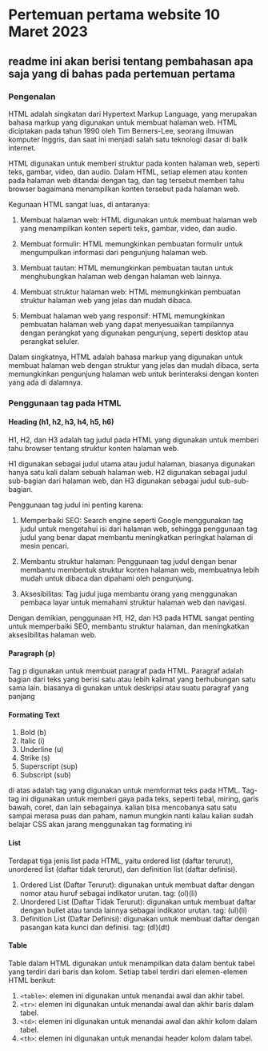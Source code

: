 # Pertemuan pertama website 10 Maret 2023

## readme ini akan berisi tentang pembahasan apa saja yang di bahas pada pertemuan pertama

### Pengenalan

HTML adalah singkatan dari Hypertext Markup Language, yang merupakan bahasa markup yang digunakan untuk membuat halaman web. HTML diciptakan pada tahun 1990 oleh Tim Berners-Lee, seorang ilmuwan komputer Inggris, dan saat ini menjadi salah satu teknologi dasar di balik internet.

HTML digunakan untuk memberi struktur pada konten halaman web, seperti teks, gambar, video, dan audio. Dalam HTML, setiap elemen atau konten pada halaman web ditandai dengan tag, dan tag tersebut memberi tahu browser bagaimana menampilkan konten tersebut pada halaman web.

Kegunaan HTML sangat luas, di antaranya:

1. Membuat halaman web: HTML digunakan untuk membuat halaman web yang menampilkan konten seperti teks, gambar, video, dan audio.

1. Membuat formulir: HTML memungkinkan pembuatan formulir untuk mengumpulkan informasi dari pengunjung halaman web.

1. Membuat tautan: HTML memungkinkan pembuatan tautan untuk menghubungkan halaman web dengan halaman web lainnya.

1. Membuat struktur halaman web: HTML memungkinkan pembuatan struktur halaman web yang jelas dan mudah dibaca.

1. Membuat halaman web yang responsif: HTML memungkinkan pembuatan halaman web yang dapat menyesuaikan tampilannya dengan perangkat yang digunakan pengunjung, seperti desktop atau perangkat seluler.

Dalam singkatnya, HTML adalah bahasa markup yang digunakan untuk membuat halaman web dengan struktur yang jelas dan mudah dibaca, serta memungkinkan pengunjung halaman web untuk berinteraksi dengan konten yang ada di dalamnya.

### Penggunaan tag pada HTML

#### Heading (h1, h2, h3, h4, h5, h6)

H1, H2, dan H3 adalah tag judul pada HTML yang digunakan untuk memberi tahu browser tentang struktur konten halaman web.

H1 digunakan sebagai judul utama atau judul halaman, biasanya digunakan hanya satu kali dalam sebuah halaman web. H2 digunakan sebagai judul sub-bagian dari halaman web, dan H3 digunakan sebagai judul sub-sub-bagian.

Penggunaan tag judul ini penting karena:

1. Memperbaiki SEO: Search engine seperti Google menggunakan tag judul untuk mengetahui isi dari halaman web, sehingga penggunaan tag judul yang benar dapat membantu meningkatkan peringkat halaman di mesin pencari.

1. Membantu struktur halaman: Penggunaan tag judul dengan benar membantu membentuk struktur konten halaman web, membuatnya lebih mudah untuk dibaca dan dipahami oleh pengunjung.

1. Aksesibilitas: Tag judul juga membantu orang yang menggunakan pembaca layar untuk memahami struktur halaman web dan navigasi.

Dengan demikian, penggunaan H1, H2, dan H3 pada HTML sangat penting untuk memperbaiki SEO, membantu struktur halaman, dan meningkatkan aksesibilitas halaman web.

#### Paragraph (p)

Tag p digunakan untuk membuat paragraf pada HTML. Paragraf adalah bagian dari teks yang berisi satu atau lebih kalimat yang berhubungan satu sama lain.
biasanya di gunakan untuk deskripsi atau suatu paragraf yang panjang

#### Formating Text

1. Bold (b)
1. Italic (i)
1. Underline (u)
1. Strike (s)
1. Superscript (sup)
1. Subscript (sub)

di atas adalah tag yang digunakan untuk memformat teks pada HTML. Tag-tag ini digunakan untuk memberi gaya pada teks, seperti tebal, miring, garis bawah, coret, dan lain sebagainya.
kalian bisa mencobanya satu satu sampai merasa puas dan paham, namun mungkin nanti kalau kalian sudah belajar CSS akan jarang menggunakan tag formating ini

#### List

Terdapat tiga jenis list pada HTML, yaitu ordered list (daftar terurut), unordered list (daftar tidak terurut), dan definition list (daftar definisi).

1. Ordered List (Daftar Terurut): digunakan untuk membuat daftar dengan nomor atau huruf sebagai indikator urutan. tag: (ol)(li)
1. Unordered List (Daftar Tidak Terurut): digunakan untuk membuat daftar dengan bullet atau tanda lainnya sebagai indikator urutan. tag: (ul)(li)
1. Definition List (Daftar Definisi): digunakan untuk membuat daftar dengan pasangan kata kunci dan definisi. tag: (dl)(dt)

#### Table

Table dalam HTML digunakan untuk menampilkan data dalam bentuk tabel yang terdiri dari baris dan kolom. Setiap tabel terdiri dari elemen-elemen HTML berikut:

1. `<table>`: elemen ini digunakan untuk menandai awal dan akhir tabel.
1. `<tr>`: elemen ini digunakan untuk menandai awal dan akhir baris dalam tabel.
1. `<td>`: elemen ini digunakan untuk menandai awal dan akhir kolom dalam tabel.
1. `<th>`: elemen ini digunakan untuk menandai header kolom dalam tabel.
